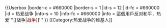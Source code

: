 {{Userbox
  |border-c = #660000
  |border-s = 1
  |id-s     = 12
  |id-fc    = #660000
  |id       = 热爱战争
  |info-s   = 10
  |info-fc  = #660000
  |info     = 這個用戶反对和平，热爱'''[[战争|<span style="color:#660000;">战争</span>]]'''
}}
[[Category:热爱战争的维基人]]